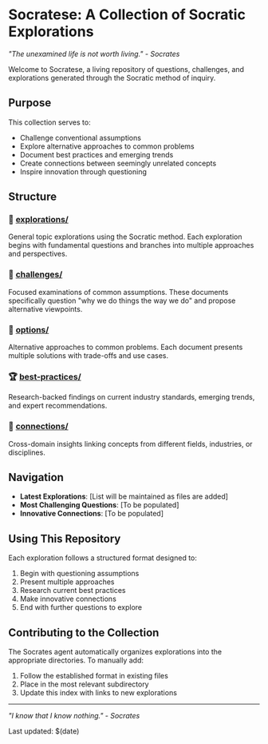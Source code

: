 # Socratese: A Collection of Socratic Explorations

*"The unexamined life is not worth living." - Socrates*

Welcome to Socratese, a living repository of questions, challenges, and explorations generated through the Socratic method of inquiry.

## Purpose

This collection serves to:
- Challenge conventional assumptions
- Explore alternative approaches to common problems
- Document best practices and emerging trends
- Create connections between seemingly unrelated concepts
- Inspire innovation through questioning

## Structure

### 📂 [explorations/](./explorations/)
General topic explorations using the Socratic method. Each exploration begins with fundamental questions and branches into multiple approaches and perspectives.

### 🧩 [challenges/](./challenges/)
Focused examinations of common assumptions. These documents specifically question "why we do things the way we do" and propose alternative viewpoints.

### 🔀 [options/](./options/)
Alternative approaches to common problems. Each document presents multiple solutions with trade-offs and use cases.

### 🏆 [best-practices/](./best-practices/)
Research-backed findings on current industry standards, emerging trends, and expert recommendations.

### 🔗 [connections/](./connections/)
Cross-domain insights linking concepts from different fields, industries, or disciplines.

## Navigation

- **Latest Explorations**: [List will be maintained as files are added]
- **Most Challenging Questions**: [To be populated]
- **Innovative Connections**: [To be populated]

## Using This Repository

Each exploration follows a structured format designed to:
1. Begin with questioning assumptions
2. Present multiple approaches
3. Research current best practices
4. Make innovative connections
5. End with further questions to explore

## Contributing to the Collection

The Socrates agent automatically organizes explorations into the appropriate directories. To manually add:
1. Follow the established format in existing files
2. Place in the most relevant subdirectory
3. Update this index with links to new explorations

---

*"I know that I know nothing." - Socrates*

Last updated: $(date)